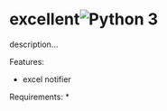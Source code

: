 # excellent![Python 3](https://img.shields.io/badge/python-3-blue.svg)

description...

Features: 
* excel notifier

Requirements:
* 
